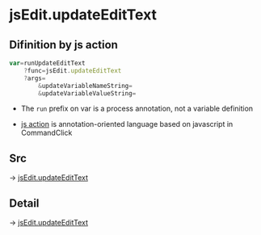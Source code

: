 # jsEdit.updateEditText

## Difinition by js action

```js.js
var=runUpdateEditText
	?func=jsEdit.updateEditText
	?args=
		&updateVariableNameString=
		&updateVariableValueString=
```

- The `run` prefix on var is a process annotation, not a variable definition

- [js action](#) is annotation-oriented language based on javascript in CommandClick

## Src

-> [jsEdit.updateEditText](https://github.com/puutaro/CommandClick/blob/master/app/src/main/java/com/puutaro/commandclick/fragment_lib/terminal_fragment/js_interface/edit/JsEdit.kt#L49)

## Detail

-> [jsEdit.updateEditText](https://github.com/puutaro/CommandClick/blob/master/md/developer/js_interface/details/edit/JsEdit/updateEditText.md)
